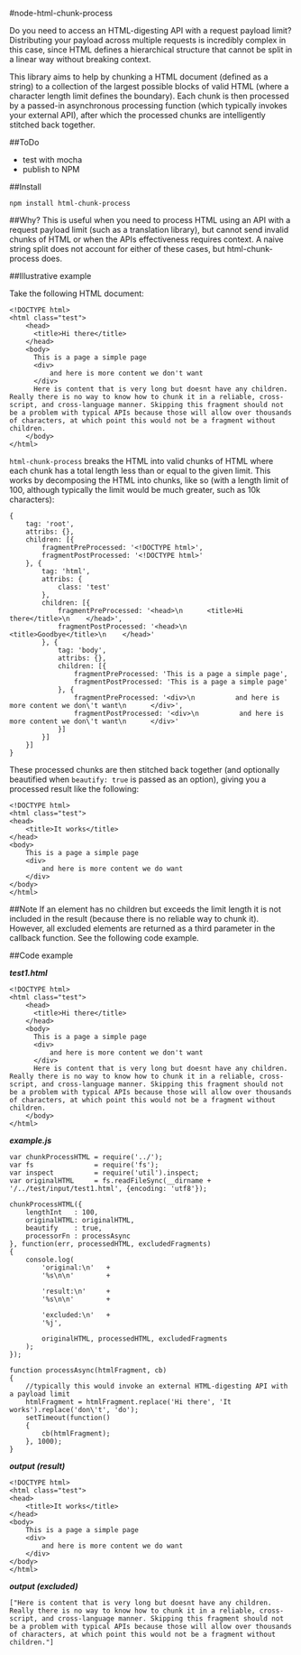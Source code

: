 #node-html-chunk-process

Do you need to access an HTML-digesting API with a request payload limit? Distributing your payload across multiple requests is incredibly complex in this case, since HTML defines a hierarchical structure that cannot be split in a linear way without breaking context.

This library aims to help by chunking a HTML document (defined as a string) to a collection of the largest possible blocks of valid HTML (where a character length limit defines the boundary). Each chunk is then processed by a passed-in asynchronous processing function (which typically invokes your external API), after which the processed chunks are intelligently stitched back together.

##ToDo
- test with mocha
- publish to NPM

##Install

    npm install html-chunk-process

##Why?
This is useful when you need to process HTML using an API with a request payload limit (such as a translation library), but cannot send invalid chunks of HTML or when the APIs effectiveness requires context. A naive string split does not account for either of these cases, but html-chunk-process does.

##Illustrative example

Take the following HTML document:

    <!DOCTYPE html>
    <html class="test">
        <head>
          <title>Hi there</title>
        </head>
        <body>
          This is a page a simple page
          <div>
              and here is more content we don't want
          </div>
          Here is content that is very long but doesnt have any children. Really there is no way to know how to chunk it in a reliable, cross-script, and cross-language manner. Skipping this fragment should not be a problem with typical APIs because those will allow over thousands of characters, at which point this would not be a fragment without children.
        </body>
    </html>

`html-chunk-process` breaks the HTML into valid chunks of HTML where each chunk has a total length less than or equal to the given limit. This works by decomposing the HTML into chunks, like so (with a length limit of 100, although typically the limit would be much greater, such as 10k characters):

    {
        tag: 'root',
        attribs: {},
        children: [{
            fragmentPreProcessed: '<!DOCTYPE html>',
            fragmentPostProcessed: '<!DOCTYPE html>'
        }, {
            tag: 'html',
            attribs: {
                class: 'test'
            },
            children: [{
                fragmentPreProcessed: '<head>\n      <title>Hi there</title>\n    </head>',
                fragmentPostProcessed: '<head>\n      <title>Goodbye</title>\n    </head>'
            }, {
                tag: 'body',
                attribs: {},
                children: [{
                    fragmentPreProcessed: 'This is a page a simple page',
                    fragmentPostProcessed: 'This is a page a simple page'
                }, {
                    fragmentPreProcessed: '<div>\n          and here is more content we don\'t want\n      </div>',
                    fragmentPostProcessed: '<div>\n          and here is more content we don\'t want\n      </div>'
                }]
            }]
        }]
    }

These processed chunks are then stitched back together (and optionally beautified when `beautify: true` is passed as an option), giving you a processed result like the following:

    <!DOCTYPE html>
    <html class="test">
    <head>
        <title>It works</title>
    </head>
    <body>
        This is a page a simple page
        <div>
            and here is more content we do want
        </div>
    </body>
    </html>

##Note
If an element has no children but exceeds the limit length it is not included in the result (because there is no reliable way to chunk it). However, all excluded elements are returned as a third parameter in the callback function. See the following code example.

##Code example

___test1.html___

    <!DOCTYPE html>
    <html class="test">
        <head>
          <title>Hi there</title>
        </head>
        <body>
          This is a page a simple page
          <div>
              and here is more content we don't want
          </div>
          Here is content that is very long but doesnt have any children. Really there is no way to know how to chunk it in a reliable, cross-script, and cross-language manner. Skipping this fragment should not be a problem with typical APIs because those will allow over thousands of characters, at which point this would not be a fragment without children.
        </body>
    </html>

___example.js___

    var chunkProcessHTML = require('../');
    var fs               = require('fs');
    var inspect          = require('util').inspect;
    var originalHTML     = fs.readFileSync(__dirname + '/../test/input/test1.html', {encoding: 'utf8'});

    chunkProcessHTML({
        lengthInt   : 100,
        originalHTML: originalHTML,
        beautify    : true,
        processorFn : processAsync
    }, function(err, processedHTML, excludedFragments)
    {
        console.log(
            'original:\n'   +
            '%s\n\n'        +

            'result:\n'     +
            '%s\n\n'        +

            'excluded:\n'   +
            '%j',

            originalHTML, processedHTML, excludedFragments
        );
    });

    function processAsync(htmlFragment, cb)
    {
        //typically this would invoke an external HTML-digesting API with a payload limit
        htmlFragment = htmlFragment.replace('Hi there', 'It works').replace('don\'t', 'do');
        setTimeout(function()
        {
            cb(htmlFragment);
        }, 1000);   
    }

___output (result)___

    <!DOCTYPE html>
    <html class="test">
    <head>
        <title>It works</title>
    </head>
    <body>
        This is a page a simple page
        <div>
            and here is more content we do want
        </div>
    </body>
    </html>

___output (excluded)___

    ["Here is content that is very long but doesnt have any children. Really there is no way to know how to chunk it in a reliable, cross-script, and cross-language manner. Skipping this fragment should not be a problem with typical APIs because those will allow over thousands of characters, at which point this would not be a fragment without children."]